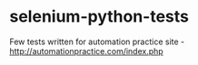 # selenium-python-tests
Few tests written for automation practice site - http://automationpractice.com/index.php

